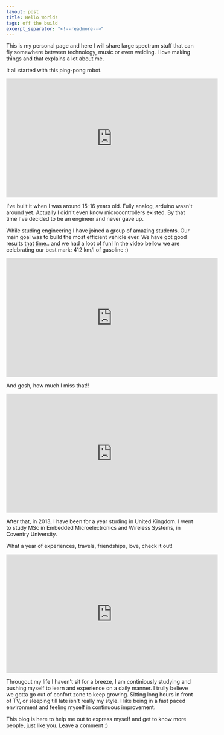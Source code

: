 ```yaml
---
layout: post
title: Hello World!
tags: off the build
excerpt_separator: "<!--readmore-->"
---
```


This is my personal page and here I will share large spectrum stuff that can fly somewhere between technology, music or even welding. I love making things and that explains a lot about me.

It all started with this ping-pong robot.

<iframe width="560" height="315" src="https://www.youtube.com/embed/CWbX_GTN66Y" frameborder="0" allow="autoplay; encrypted-media" allowfullscreen></iframe>

I've built it when I was around 15-16 years old. Fully analog, arduino wasn't around yet. Actually I didn't even know microcontrollers existed. By that time I've decided to be an engineer and never gave up.

While studing engineering I have joined a group of amazing students. Our main goal was to build the most efficient vehicle ever. We have got good results [that time](http://noticias.ufsc.br/2012/04/equipe-ufsc-de-eficiencia-energetica-conquista-setimo-lugar-na-shell-eco-marathon-nos-eua/).. and we had a loot of fun! In the video bellow we are celebrating our best mark: 412 km/l of gasoline :)

<iframe width="560" height="315" src="https://www.youtube.com/embed/N2eOHBMtf1o" frameborder="0" allow="autoplay; encrypted-media" allowfullscreen></iframe>

And gosh, how much I miss that!!

<iframe width="560" height="315" src="https://www.youtube.com/embed/m8JuFD3g-Pc" frameborder="0" allow="autoplay; encrypted-media" allowfullscreen></iframe>

After that, in 2013, I have been for a year studing in United Kingdom. I went to study MSc in Embedded Microelectronics and Wireless Systems, in Coventry University.

What a year of experiences, travels, friendships, love, check it out!

<iframe width="560" height="315" src="https://www.youtube.com/embed/yQ-PQTPhuQg" frameborder="0" allow="autoplay; encrypted-media" allowfullscreen></iframe>

Througout my life I haven't sit for a breeze, I am continiously studying and pushing myself to learn and experience on a daily manner. I trully believe we gotta go out of confort zone to keep growing. Sitting long hours in front of TV, or sleeping till late isn't really my style. I like being in a fast paced environment and feeling myself in continuous improvement.

<!--readmore-->
This blog is here to help me out to express myself and get to know more people, just like you. Leave a comment :)




